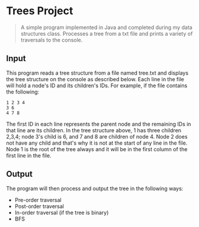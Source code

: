 # Trees Project
>A simple program implemented in Java and completed during my data structures class.
>Processes a tree from a txt file and prints a variety of traversals to the console.

## Input
This program reads a tree structure from a file named tree.txt and displays the tree structure on the console as described below. Each line in the file will hold a node's ID and its children's IDs. For example, if the file contains the following:  
```
1 2 3 4  
3 6  
4 7 8  
```
The first ID in each line represents the parent node and the remaining IDs in that line are its children. In the tree structure above, 1 has three children 2,3,4; node 3's child is 6, and 7 and 8 are children of node 4. Node 2 does not have any child and that's why it is not at the start of any line in the file. Node 1 is the root of the tree always and it will be in the first column of the first line in the file.


## Output
The program will then process and output the tree in the following ways:
* Pre-order traversal
* Post-order traversal
* In-order traversal (if the tree is binary)
* BFS  
